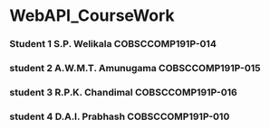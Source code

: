 # WebAPI_CourseWork


### Student 1	  S.P. Welikala	COBSCCOMP191P-014
### student 2   A.W.M.T. Amunugama	COBSCCOMP191P-015
### student 3   R.P.K. Chandimal	COBSCCOMP191P-016
### student 4   D.A.I. Prabhash	COBSCCOMP191P-010
